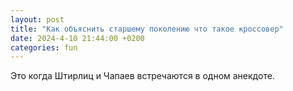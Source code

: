 ```yaml
---
layout: post
title: "Как объяснить старшему поколению что такое кроссовер"
date: 2024-4-10 21:44:00 +0200
categories: fun
---
```

Это когда Штирлиц и Чапаев встречаются в одном анекдоте.